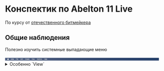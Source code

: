 # Конспектик по Abelton 11 Live

По курсу от [отечественного битмейкера](https://www.youtube.com/watch?v=cdcgVkYV0k4&t=3191s)

## Общие наблюдения

Полезно изучить системные выпадающие меню

<img src="./images/menu.png" />

<details>
  <summary>Особенно `View`</summary>
  <img src="./images/view.png" width="400px"/>
</details>

